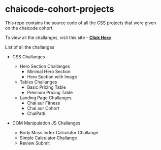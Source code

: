 # chaicode-cohort-projects

This repo contains the source code of all the CSS projects that were given on the chaicode cohort.

To view all the challanges, visit this site - [**Click Here**](https://manjeetsingh-02.github.io/chaicode-cohort-projects/)

List of all the challanges

- CSS Challanges

  - Hero Section Challanges
    - Minimal Hero Section
    - Hero Section with Image
  - Tables Challanges
    - Basic Pricing Table
    - Premium Pricing Table
  - Landing Page Challanges
    - Chai aur Fitness
    - Chai aur Cohort
    - ChaiPatti

- DOM Manipulation JS Challanges

  - Body Mass Index Calculator Challange
  - Simple Calculator Challange
  - Review Submit
